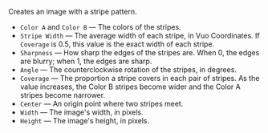 Creates an image with a stripe pattern.

   - `Color A` and `Color B` — The colors of the stripes.
   - `Stripe Width` — The average width of each stripe, in Vuo Coordinates. If `Coverage` is 0.5, this value is the exact width of each stripe.
   - `Sharpness` — How sharp the edges of the stripes are. When 0, the edges are blurry; when 1, the edges are sharp.
   - `Angle` — The counterclockwise rotation of the stripes, in degrees.
   - `Coverage` — The proportion a stripe covers in each pair of stripes. As the value increases, the Color B stripes become wider and the Color A stripes become narrower.
   - `Center` — An origin point where two stripes meet.
   - `Width` — The image's width, in pixels.
   - `Height` — The image's height, in pixels.
